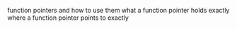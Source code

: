 function pointers and how to use them
what a function pointer holds exactly
where a function pointer points to exactly
